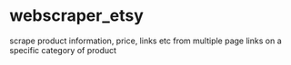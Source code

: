 # webscraper_etsy

scrape product information, price, links etc from multiple page links on a specific category of product
